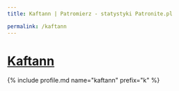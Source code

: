 ```yaml
---
title: Kaftann | Patromierz - statystyki Patronite.pl

permalink: /kaftann
---
```


# [Kaftann](https://patronite.pl/kaftann)

{% include profile.md name="kaftann" prefix="k" %}
